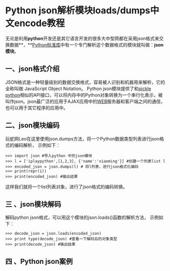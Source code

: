 # Python json解析模块loads/dumps中文encode教程

无论是利用**python**开发还是其它语言开发的很多大中型网都在采用json格式来交换数据**，**[Python标准库](http://www.iplaypy.com/module/)中有一个专门解析这个数据格式的模块就叫做：**json模块**。

## 一、json格式介绍

JSON格式是一种轻量级别的数据交换格式，容易被人识别和机器用来解析，它的全称叫做 JavaScript Object Notation。
Python json模块提供了和[pickle python](http://www.iplaypy.com/module/pickle.html)相似的API接口，可以将内存中的Python对象转换为一个串行化表示，被叫作json。json最广泛的应用于AJAX应用中的[WEB](http://www.iplaypy.com/web/)服务器和客户端之间的通信，也可以用于其它程序的应用中。

## 二、json模块编码

玩蛇网Leo在这里使用json.dumps方法，将一个Python数据类型列表进行json格式的编码解析，
示例如下：
```
>>> import json #导入python 中的json模块
>>> l = ['iplaypython',[1,2,3], {'name':'xiaoming'}] #创建一个列表list l
>>> encoded_json = json.dumps(l) # 将l列表，进行json格式化编码
>>> print(repr(i))
>>> print(encoded_json) #输出结果
```
这样我们就将一个list列表对象，进行了json格式的编码转换。

## 三 、json模块解码

解码python json格式，可以用这个模块的json.loads()函数的解析方法，
示例如下：
```
>>> decode_json = json.loads(encoded_json)
>>> print type(decode_json) #查看一下解码后的对象类型
>>> print(decode_json) #输出结果
```

## 四 、Python json案例

